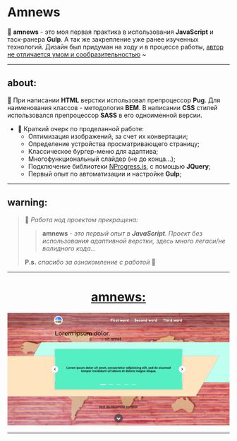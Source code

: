 # Amnews

📄 **amnews** - это моя первая практика в использования **JavaScript** и таск-ранера **Gulp**. А так же закрепление уже ранее изученных технологий. Дизайн был придуман на ходу и в процессе работы, [автор не отличается умом и сообразительностью](https://clck.ru/gMMhP) ~

---

## about:

📑 При написании **HTML** верстки использовал препроцессор **Pug**. Для наименования классов - методология **BEM**. В написании **CSS** стилей использовался препроцессор **SASS** в его одноименной версии.

- 📝 Краткий очерк по проделанной работе:
  - Оптимизация изображений, за счет их конвертации;
  - Определение устройства просматривающего страницу;
  - Классическое бургер-меню для адаптива;
  - Многофункциональный слайдер (не до конца...);
  - Подключение библиотеки [NProgress.js](https://ricostacruz.com/nprogress/), с помощью **JQuery**;
  - Первый опыт по автоматизации и настройке **Gulp**;

---

## warning:

> 📌 _Работа над проектом прекращена:_
>
> > **amnews** _- это первый опыт в **JavaScript**. Проект без использования адаптивной верстки, здесь много легаси/не валидного кода..._
>
> **P.s.** _спасибо за ознакомление с работой_ 👋

---

<h1 align="center"><a href="https://lapard1n.github.io/amnews">amnews:</a></h1>

![page header](bg.png)

---
